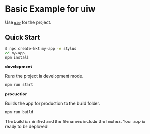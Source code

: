 Basic Example for uiw
===

Use [`uiw`](https://uiwjs.github.io/) for the project.

## Quick Start

```bash
$ npx create-kkt my-app -e stylus
cd my-app
npm install
```

**development**

Runs the project in development mode.  

```bash
npm run start
```

**production**

Builds the app for production to the build folder.

```bash
npm run build
```

The build is minified and the filenames include the hashes.
Your app is ready to be deployed!
